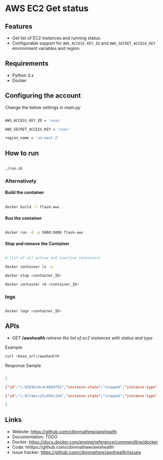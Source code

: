 
  

# AWS EC2 Get status


Features
--------

- Get list of EC2 instances and running status.
- Configurable support for ``AWS_ACCESS_KEY_ID`` and ``AWS_SECRET_ACCESS_KEY`` environment variables and region.


## Requirements
  
- Python 3.x
- Docker


## Configuring the account

Change the below settings in *main.py*

```sh

AWS_ACCESS_KEY_ID = 'xxxx'

AWS_SECRET_ACCESS_KEY = 'xxxx'

region_name = 'us-east-2'

```


## How to run
  
```sh

./run.sh

```

  
### Alternatively
  
#### Build the container
  
```sh

docker build -t flask-aws .

```

  
#### Run the container

```sh

docker run -d -p 5000:5000 flask-aws

```

#### Stop and remove the Container

```sh

# list of all active and inactive containers

docker container ls -a

docker stop <container_ID>

docker container rm <container_ID>

```

### logs

```sh

docker logs <container_ID>

```

  
## APIs

* GET **/awshealth**  *retrieve the list of ec2 instances with status and type*

Example

```sh
curl <base_url>/awshealth
```
Response Sample

```json

[

{"id":"i-02b9e24c4c468df55","instance-state":"stopped","instance-type":"t2.micro"},

{"id":"i-07c9acc25cd94c15d","instance-state":"stopped","instance-type":"t2.micro"}

]

```


Links
-----
- Website: https://github.com/cibinmathew/awshealth
- Documentation: TODO
- Docker: https://docs.docker.com/engine/reference/commandline/docker
- Code: hhttps://github.com/cibinmathew/awshealth
- Issue tracker: https://github.com/cibinmathew/awshealth/issues